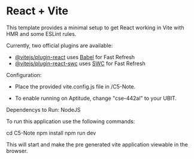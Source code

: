 # React + Vite

This template provides a minimal setup to get React working in Vite with HMR and some ESLint rules.

Currently, two official plugins are available:

- [@vitejs/plugin-react](https://github.com/vitejs/vite-plugin-react/blob/main/packages/plugin-react/README.md) uses [Babel](https://babeljs.io/) for Fast Refresh
- [@vitejs/plugin-react-swc](https://github.com/vitejs/vite-plugin-react-swc) uses [SWC](https://swc.rs/) for Fast Refresh



Configuration:

* Place the provided vite.config.js file in /C5-Note.

* To enable running on Aptitude, change "cse-442al" to your UBIT.


Dependencys to Run:
NodeJS

To run this application use the following commands:

cd C5-Note
npm install
npm run dev 

This will start and make the pre generated vite application viewable in the browser.
